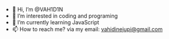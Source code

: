 - 👋 Hi, I’m @VAH1D1N
- 👀 I’m interested in coding and programing
- 🌱 I’m currently learning JavaScript
- 📫 How to reach me? via my email: vahidinejupi@gmail.com

<!---
VAH1D1N/VAH1D1N is a ✨ special ✨ repository because its `README.md` (this file) appears on your GitHub profile.
You can click the Preview link to take a look at your changes.
--->
